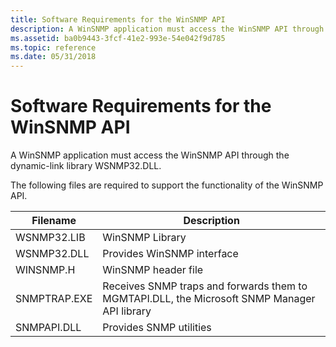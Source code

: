 ```yaml
---
title: Software Requirements for the WinSNMP API
description: A WinSNMP application must access the WinSNMP API through the dynamic-link library WSNMP32.DLL.
ms.assetid: ba0b9443-3fcf-41e2-993e-54e042f9d785
ms.topic: reference
ms.date: 05/31/2018
---
```


# Software Requirements for the WinSNMP API

A WinSNMP application must access the WinSNMP API through the dynamic-link library WSNMP32.DLL.

The following files are required to support the functionality of the WinSNMP API.



| Filename     | Description                                                                                  |
|--------------|----------------------------------------------------------------------------------------------|
| WSNMP32.LIB  | WinSNMP Library                                                                              |
| WSNMP32.DLL  | Provides WinSNMP interface                                                                   |
| WINSNMP.H    | WinSNMP header file                                                                          |
| SNMPTRAP.EXE | Receives SNMP traps and forwards them to MGMTAPI.DLL, the Microsoft SNMP Manager API library |
| SNMPAPI.DLL  | Provides SNMP utilities                                                                      |



 

 

 




